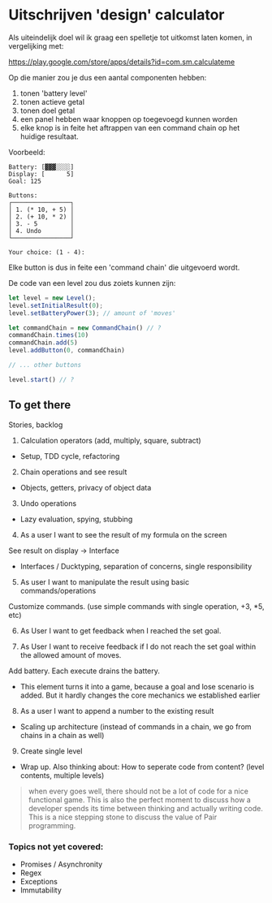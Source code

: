 # Uitschrijven 'design' calculator


Als uiteindelijk doel wil ik graag een spelletje tot uitkomst laten komen, in vergelijking met:

https://play.google.com/store/apps/details?id=com.sm.calculateme


Op die manier zou je dus een aantal componenten hebben:


1. tonen 'battery level'
2. tonen actieve getal
3. tonen doel getal
4. een panel hebben waar knoppen op toegevoegd kunnen worden
5. elke knop is in feite het aftrappen van een command chain op het huidige
   resultaat.

Voorbeeld:

```
Battery: [▓▓▓░░░░]
Display: [      5]
Goal: 125

Buttons:
┌────────────────┐
│ 1. (* 10, + 5) │
│ 2. (+ 10, * 2) │
│ 3. - 5         │
│ 4. Undo        │
└────────────────┘

Your choice: (1 - 4):

```

Elke button is dus in feite een 'command chain' die uitgevoerd wordt.

De code van een level zou dus zoiets kunnen zijn:

```js
let level = new Level();
level.setInitialResult(0);
level.setBatteryPower(3); // amount of 'moves'

let commandChain = new CommandChain() // ?
commandChain.times(10)
commandChain.add(5)
level.addButton(0, commandChain)

// ... other buttons

level.start() // ?

```

## To get there

Stories, backlog

1. Calculation operators (add, multiply, square, subtract)

  - Setup, TDD cycle, refactoring

2. Chain operations and see result

  - Objects, getters, privacy of object data

3. Undo operations

  - Lazy evaluation, spying, stubbing

4. As a user I want to see the result of my formula on the screen
  
  See result on display -> Interface

  - Interfaces / Ducktyping, separation of concerns, single responsibility

5. As user I want to manipulate the result using basic commands/operations

  Customize commands. (use simple commands with single operation, +3, *5, etc)

6. As User I want to get feedback when I reached the set goal.

7. As User I want to receive feedback if I do not reach the set goal within the allowed amount of moves.

  Add battery. Each execute drains the battery.

  - This element turns it into a game, because a goal and lose scenario is added. But it hardly changes the core mechanics we established earlier


8. As a user I want to append a number to the existing result

  - Scaling up architecture (instead of commands in a chain, we go from chains in a chain as well) 

9. Create single level

  - Wrap up. Also thinking about: How to seperate code from content? (level contents, multiple levels)

  > when every goes well, there should not be a lot of code for a nice functional game. This is also the perfect moment to discuss how a developer spends its time between thinking and actually writing code. This is a nice stepping stone to discuss the value of Pair programming.
  
### Topics not yet covered:

- Promises / Asynchronity
- Regex
- Exceptions
- Immutability
